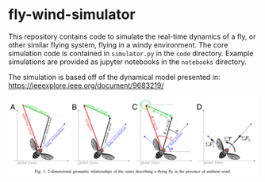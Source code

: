 
# fly-wind-simulator

This repository contains code to simulate the real-time dynamics of a fly, or other similar flying system, flying in a windy environment. The core simulation code is contained in <code>simulator.py</code> in the <code>code</code> directory. Example simulations are provided as jupyter notebooks in the <code>notebooks</code> directory.

The simulation is based off of the dynamical model presented in: https://ieeexplore.ieee.org/document/9683219/

![img_1.png](img/fly_coordinate_system.png)
